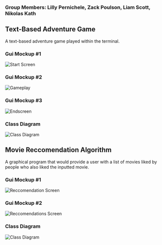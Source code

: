 ### Group Members: Lilly Pernichele, Zack Poulson, Liam Scott, Nikolas Kath
## Text-Based Adventure Game
A text-based adventure game played within the terminal.

### Gui Mockup #1
![Start Screen](https://github.com/foolbuffoon/T4Project/blob/main/images/textadventurestart.png?raw=true)
### Gui Mockup #2
![Gameplay](https://github.com/foolbuffoon/T4Project/blob/main/images/textadventuregameplay.png?raw=true)
### Gui Mockup #3
![Endscreen](https://github.com/foolbuffoon/T4Project/blob/main/images/textadventureend.png?raw=true)
### Class Diagram
![Class Diagram]()
## Movie Reccomendation Algorithm
A graphical program that would provide a user with a list of movies liked by people who also liked the inputted movie.

### Gui Mockup #1
![Reccomendation Screen](https://github.com/foolbuffoon/T4Project/blob/main/images/criticbot.png?raw=true)
### Gui Mockup #2
![Reccomendations Screen]()
### Class Diagram
![Class Diagram]()

